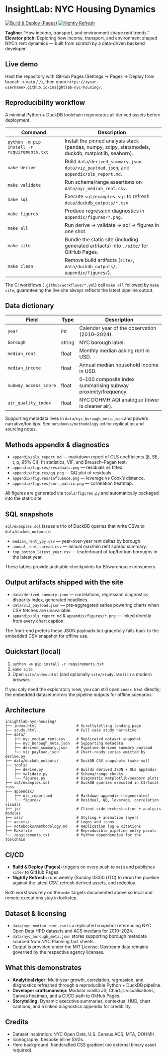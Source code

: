# InsightLab: NYC Housing Dynamics

[![Build & Deploy (Pages)](https://github.com/<user>/<repo>/actions/workflows/build-and-deploy.yml/badge.svg)](https://github.com/<user>/<repo>/actions/workflows/build-and-deploy.yml)
[![Nightly Refresh](https://github.com/<user>/<repo>/actions/workflows/nightly-refresh.yml/badge.svg)](https://github.com/<user>/<repo>/actions/workflows/nightly-refresh.yml)

**Tagline:** “How income, transport, and environment shape rent trends.”  
**Elevator pitch:** Exploring how income, transport, and environment shaped NYC’s rent dynamics — built from scratch by a data-driven backend developer.

## Live demo
Host the repository with GitHub Pages (Settings → Pages → Deploy from branch → `main` / `/`), then open `https://<your-username>.github.io/insightlab-nyc-housing/`.

## Reproducibility workflow
A minimal Python + DuckDB toolchain regenerates all derived assets before deployment.

| Command | Description |
| --- | --- |
| `python -m pip install -r requirements.txt` | Install the pinned analysis stack (pandas, numpy, scipy, statsmodels, duckdb, matplotlib, seaborn). |
| `make derive` | Build `data/derived_summary.json`, `data/viz_payload.json`, and `appendix/ols_report.md`. |
| `make validate` | Run schema/range assertions on `data/nyc_median_rent.csv`. |
| `make sql` | Execute `sql/examples.sql` to refresh `data/duckdb_outputs/*.csv`. |
| `make figures` | Produce regression diagnostics in `appendix/figures/*.png`. |
| `make all` | Run derive → validate → sql → figures in one shot. |
| `make site` | Bundle the static site (including generated artifacts) into `./site/` for GitHub Pages. |
| `make clean` | Remove build artifacts (`site/`, `data/duckdb_outputs/`, `appendix/figures/`). |

The CI workflows (`.github/workflows/*.yml`) call `make all` followed by `make site`, guaranteeing the live site always reflects the latest pipeline output.

## Data dictionary
| Field | Type | Description |
| --- | --- | --- |
| `year` | int | Calendar year of the observation (2010–2024). |
| `borough` | string | NYC borough label. |
| `median_rent` | float | Monthly median asking rent in USD. |
| `median_income` | float | Annual median household income in USD. |
| `subway_access_score` | float | 0–100 composite index summarising subway proximity/frequency. |
| `air_quality_index` | float | NYC DOHMH AQI analogue (lower is cleaner air). |

Supporting metadata lives in `data/nyc_borough_meta.json` and powers narrative/tooltips. See `notebooks/methodology.md` for replication and sourcing notes.

## Methods appendix & diagnostics
- `appendix/ols_report.md` — markdown report of OLS coefficients (β, SE, t, p, 95% CI), fit statistics, VIF, and Breusch–Pagan test.
- `appendix/figures/residuals.png` — residuals vs fitted.
- `appendix/figures/qq.png` — QQ plot of residuals.
- `appendix/figures/influence.png` — leverage vs Cook’s distance.
- `appendix/figures/corr_matrix.png` — correlation heatmap.

All figures are generated via `tools/figures.py` and automatically packaged into the static site.

## SQL snapshots
`sql/examples.sql` issues a trio of DuckDB queries that write CSVs to `data/duckdb_outputs/`:
- `median_rent_yoy.csv` — year-over-year rent deltas by borough.
- `annual_rent_spread.csv` — annual max/min rent spread summary.
- `top_bottom_latest_year.csv` — leaderboard of top/bottom boroughs in the latest year.

These tables provide auditable checkpoints for BI/warehouse consumers.

## Output artifacts shipped with the site
- `data/derived_summary.json` — correlations, regression diagnostics, disparity index, generated headlines.
- `data/viz_payload.json` — pre-aggregated series powering charts when CSV fetches are unavailable.
- `appendix/ols_report.md` & `appendix/figures/*.png` — linked directly from every chart caption.

The front-end prefers these JSON payloads but gracefully falls back to the embedded CSV snapshot for offline use.

## Quickstart (local)
1. `python -m pip install -r requirements.txt`
2. `make site`
3. Open `site/index.html` (and optionally `site/study.html`) in a modern browser.

If you only need the exploratory view, you can still open `index.html` directly; the embedded dataset mirrors the pipeline outputs for offline scenarios.

## Architecture
```
insightlab-nyc-housing/
├── index.html                  # Scrollytelling landing page
├── study.html                  # Full case study narrative
├── data/
│   ├── nyc_median_rent.csv     # Replicated dataset snapshot
│   ├── nyc_borough_meta.json   # Supporting metadata
│   ├── derived_summary.json    # Pipeline-derived summary payload
│   └── viz_payload.json        # Chart-ready series emitted by derive.py
├── data/duckdb_outputs/        # DuckDB CSV snapshots (make sql)
├── tools/
│   ├── derive.py               # Builds derived JSON + OLS appendix
│   ├── validate.py             # Schema/range checks
│   └── figures.py              # Diagnostic matplotlib/seaborn plots
├── sql/examples.sql            # DuckDB queries executed in CI/local runs
├── appendix/
│   ├── ols_report.md           # Markdown appendix (regenerated)
│   └── figures/                # Residual, QQ, leverage, correlation visuals
├── js/                         # Client-side orchestration + analysis modules
├── css/                        # Styling + animation layers
├── assets/                     # Logos and icons
├── notebooks/methodology.md    # Replication log & citations
├── Makefile                    # Reproducible pipeline entry points
└── requirements.txt            # Python dependencies for the toolchain
```

## CI/CD
- **Build & Deploy (Pages):** triggers on every push to `main` and publishes `site/` to GitHub Pages.
- **Nightly Refresh:** runs weekly (Sunday 03:00 UTC) to rerun the pipeline against the latest CSV, refresh derived assets, and redeploy.

Both workflows rely on the `make` targets documented above so local and remote executions stay in lockstep.

## Dataset & licensing
- `data/nyc_median_rent.csv` is a replicated snapshot referencing NYC Open Data HPD datasets and ACS medians for 2010–2024.
- `data/nyc_borough_meta.json` stores supporting borough metadata sourced from NYC Planning fact sheets.
- Output is provided under the MIT License. Upstream data remains governed by the respective agency licenses.

## What this demonstrates
- **Analytical rigor:** Multi-year growth, correlation, regression, and diagnostics refreshed through a reproducible Python + DuckDB pipeline.
- **Developer craftsmanship:** Modular vanilla JS, Chart.js visualisations, Canvas heatmap, and a CI/CD path to GitHub Pages.
- **Storytelling:** Dynamic executive summaries, contextual HUD, chart captions, and a linked diagnostics appendix for credibility.

## Credits
- Dataset inspiration: NYC Open Data, U.S. Census ACS, MTA, DOHMH.
- Iconography: bespoke inline SVGs.
- Hero background: handcrafted CSS gradient (no external binary asset required).
